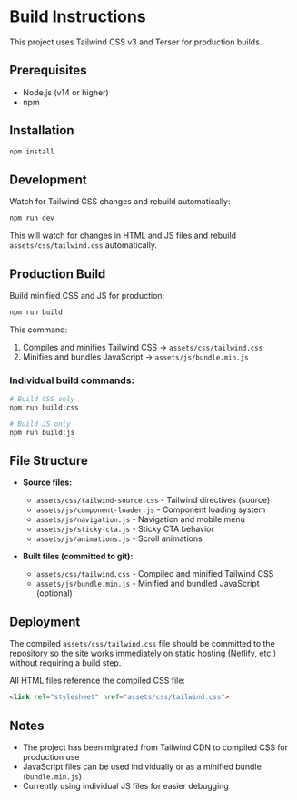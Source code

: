 # Build Instructions

This project uses Tailwind CSS v3 and Terser for production builds.

## Prerequisites

- Node.js (v14 or higher)
- npm

## Installation

```bash
npm install
```

## Development

Watch for Tailwind CSS changes and rebuild automatically:

```bash
npm run dev
```

This will watch for changes in HTML and JS files and rebuild `assets/css/tailwind.css` automatically.

## Production Build

Build minified CSS and JS for production:

```bash
npm run build
```

This command:
1. Compiles and minifies Tailwind CSS → `assets/css/tailwind.css`
2. Minifies and bundles JavaScript → `assets/js/bundle.min.js`

### Individual build commands:

```bash
# Build CSS only
npm run build:css

# Build JS only
npm run build:js
```

## File Structure

- **Source files:**
  - `assets/css/tailwind-source.css` - Tailwind directives (source)
  - `assets/js/component-loader.js` - Component loading system
  - `assets/js/navigation.js` - Navigation and mobile menu
  - `assets/js/sticky-cta.js` - Sticky CTA behavior
  - `assets/js/animations.js` - Scroll animations

- **Built files (committed to git):**
  - `assets/css/tailwind.css` - Compiled and minified Tailwind CSS
  - `assets/js/bundle.min.js` - Minified and bundled JavaScript (optional)

## Deployment

The compiled `assets/css/tailwind.css` file should be committed to the repository so the site works immediately on static hosting (Netlify, etc.) without requiring a build step.

All HTML files reference the compiled CSS file:
```html
<link rel="stylesheet" href="assets/css/tailwind.css">
```

## Notes

- The project has been migrated from Tailwind CDN to compiled CSS for production use
- JavaScript files can be used individually or as a minified bundle (`bundle.min.js`)
- Currently using individual JS files for easier debugging
